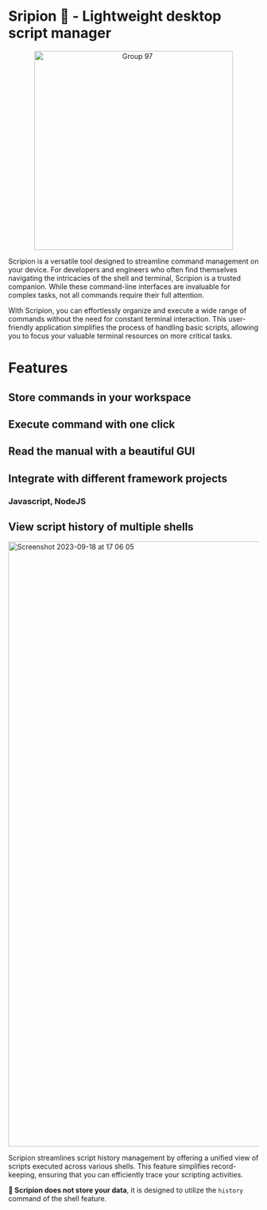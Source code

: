 # Sripion 🦂 - Lightweight desktop script manager

<p align="center">
<img width="400" alt="Group 97" src="https://github.com/nomadiz/scripion/assets/56880684/5c5eb56f-1f2c-4334-aea9-7c94f4a7d087">
</p>

Scripion is a versatile tool designed to streamline command management on your device. For developers and engineers who often find themselves navigating the intricacies of the shell and terminal, Scripion is a trusted companion. While these command-line interfaces are invaluable for complex tasks, not all commands require their full attention.

With Scripion, you can effortlessly organize and execute a wide range of commands without the need for constant terminal interaction. This user-friendly application simplifies the process of handling basic scripts, allowing you to focus your valuable terminal resources on more critical tasks.

# Features
## Store commands in your workspace

## Execute command with one click

## Read the manual with a beautiful GUI

## Integrate with different framework projects
### Javascript, NodeJS

## View script history of multiple shells
<img width="1216" alt="Screenshot 2023-09-18 at 17 06 05" src="https://github.com/nomadiz/scripion/assets/56880684/d41357d1-9d14-410f-8a5d-e5da7caa120b">


Scripion streamlines script history management by offering a unified view of scripts executed across various shells. This feature simplifies record-keeping, ensuring that you can efficiently trace your scripting activities.

**📝 Scripion does not store your data**, it is designed to utilize the `history` command of the shell feature.
